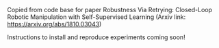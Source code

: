 Copied from code base for paper Robustness Via Retrying: Closed-Loop Robotic Manipulation with Self-Supervised Learning
(Arxiv link: https://arxiv.org/abs/1810.03043)

Instructions to install and reproduce experiments coming soon!



